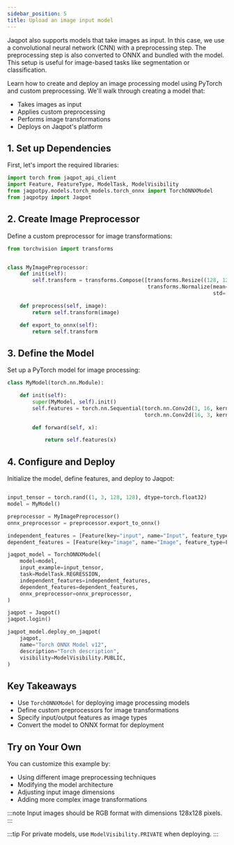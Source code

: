 ```yaml
---
sidebar_position: 5
title: Upload an image input model
---
```


Jaqpot also supports models that take images as input. In this case, we use a convolutional neural network (CNN) with a preprocessing step. The preprocessing step is also converted to ONNX and bundled with the model. This setup is useful for image-based tasks like segmentation or classification.

Learn how to create and deploy an image processing model using PyTorch and custom preprocessing. We'll walk through creating a model that:

* Takes images as input
* Applies custom preprocessing
* Performs image transformations
* Deploys on Jaqpot's platform

## 1. Set up Dependencies

First, let's import the required libraries:

```python
import torch from jaqpot_api_client 
import Feature, FeatureType, ModelTask, ModelVisibility 
from jaqpotpy.models.torch_models.torch_onnx import TorchONNXModel 
from jaqpotpy import Jaqpot

```

## 2. Create Image Preprocessor

Define a custom preprocessor for image transformations:

```python
from torchvision import transforms


class MyImagePreprocessor:
    def init(self):
        self.transform = transforms.Compose([transforms.Resize((128, 128)), transforms.ToTensor(),
                                             transforms.Normalize(mean=[0.485, 0.456, 0.406],
                                                                  std=[0.229, 0.224, 0.225])])

    def preprocess(self, image):
        return self.transform(image)

    def export_to_onnx(self):
        return self.transform

```

## 3. Define the Model

Set up a PyTorch model for image processing:

```python
class MyModel(torch.nn.Module):

    def init(self):
        super(MyModel, self).init()
        self.features = torch.nn.Sequential(torch.nn.Conv2d(3, 16, kernel_size=3, padding=1), torch.nn.ReLU(),
                                            torch.nn.Conv2d(16, 3, kernel_size=3, padding=1), torch.nn.Sigmoid) )

        def forward(self, x):

            return self.features(x)
```

## 4. Configure and Deploy

Initialize the model, define features, and deploy to Jaqpot:

```python

input_tensor = torch.rand((1, 3, 128, 128), dtype=torch.float32)
model = MyModel()

preprocessor = MyImagePreprocessor()
onnx_preprocessor = preprocessor.export_to_onnx()

independent_features = [Feature(key="input", name="Input", feature_type=FeatureType.IMAGE)]
dependent_features = [Feature(key="image", name="Image", feature_type=FeatureType.IMAGE)]

jaqpot_model = TorchONNXModel(
    model=model,
    input_example=input_tensor,
    task=ModelTask.REGRESSION,
    independent_features=independent_features,
    dependent_features=dependent_features,
    onnx_preprocessor=onnx_preprocessor,
)

jaqpot = Jaqpot()
jaqpot.login()

jaqpot_model.deploy_on_jaqpot(
    jaqpot,
    name="Torch ONNX Model v12",
    description="Torch description",
    visibility=ModelVisibility.PUBLIC,
)

```

## Key Takeaways

* Use `TorchONNXModel` for deploying image processing models
* Define custom preprocessors for image transformations
* Specify input/output features as image types
* Convert the model to ONNX format for deployment

## Try on Your Own

You can customize this example by:
* Using different image preprocessing techniques
* Modifying the model architecture
* Adjusting input image dimensions
* Adding more complex image transformations

:::note
Input images should be RGB format with dimensions 128x128 pixels.
:::

:::tip
For private models, use `ModelVisibility.PRIVATE` when deploying.
:::
